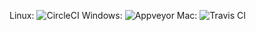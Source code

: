Linux: ![CircleCI](https://img.shields.io/circleci/project/git/OutbackMan/rylang.svg?style=flat-square&logo=circleci)
Windows: ![Appveyor](https://img.shields.io/appveyor/ci/OutbackMan/rylang.svg?style=flat-square&logo=appveyor)
Mac: ![Travis CI](https://img.shields.io/travis/OutbackMan/rylang.svg?style=flat-square&logo=travis)
